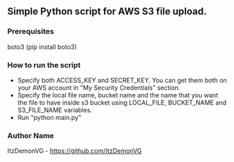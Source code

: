 
## Simple Python script for AWS S3 file upload.

### Prerequisites
boto3 (pip install boto3) <br />

### How to run the script
- Specify both ACCESS_KEY and SECRET_KEY. You can get them both on your AWS account in "My Security Credentials" section. <br />
- Specify the local file name, bucket name and the name that you want the file to have inside s3 bucket using LOCAL_FILE, BUCKET_NAME and S3_FILE_NAME variables. <br />
- Run "python main.py" <br />

### Author Name
ItzDemonVG - https://github.com/ItzDemonVG
